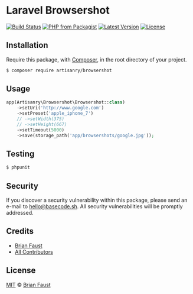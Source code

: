 # Laravel Browsershot

[![Build Status](https://img.shields.io/travis/artisanry/Browsershot/master.svg?style=flat-square)](https://travis-ci.org/artisanry/Browsershot)
[![PHP from Packagist](https://img.shields.io/packagist/php-v/artisanry/browsershot.svg?style=flat-square)]()
[![Latest Version](https://img.shields.io/github/release/artisanry/Browsershot.svg?style=flat-square)](https://github.com/artisanry/Browsershot/releases)
[![License](https://img.shields.io/packagist/l/artisanry/Browsershot.svg?style=flat-square)](https://packagist.org/packages/artisanry/Browsershot)

## Installation

Require this package, with [Composer](https://getcomposer.org/), in the root directory of your project.

``` bash
$ composer require artisanry/browsershot
```

## Usage

``` php
app(Artisanry\Browsershot\Browsershot::class)
    ->setUri('http://www.google.com')
    ->setPreset('apple_iphone_7')
    // ->setWidth(375)
    // ->setHeight(667)
    ->setTimeout(5000)
    ->save(storage_path('app/browsershots/google.jpg'));
```

## Testing

``` bash
$ phpunit
```

## Security

If you discover a security vulnerability within this package, please send an e-mail to hello@basecode.sh. All security vulnerabilities will be promptly addressed.

## Credits

- [Brian Faust](https://github.com/faustbrian)
- [All Contributors](../../contributors)

## License

[MIT](LICENSE) © [Brian Faust](https://basecode.sh)
